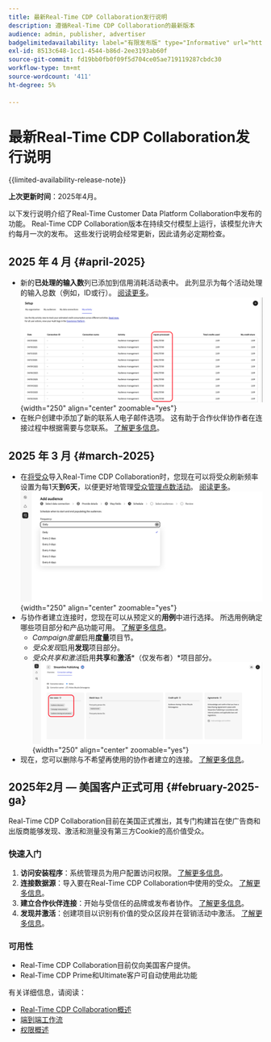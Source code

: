 ```yaml
---
title: 最新Real-Time CDP Collaboration发行说明
description: 遵循Real-Time CDP Collaboration的最新版本
audience: admin, publisher, advertiser
badgelimitedavailability: label="有限发布版" type="Informative" url="https://helpx.adobe.com/cn/legal/product-descriptions/real-time-customer-data-platform-collaboration.html newtab=true"
exl-id: 8513c648-1cc1-4544-b86d-2ee3193ab60f
source-git-commit: fd19bb0fb0f09f5d704ce05ae719119287cbdc30
workflow-type: tm+mt
source-wordcount: '411'
ht-degree: 5%

---
```


# 最新Real-Time CDP Collaboration发行说明

{{limited-availability-release-note}}

**上次更新时间**：2025年4月。

以下发行说明介绍了Real-Time Customer Data Platform Collaboration中发布的功能。 Real-Time CDP Collaboration版本在持续交付模型上运行，该模型允许大约每月一次的发布。 这些发行说明会经常更新，因此请务必定期检查。

## 2025 年 4 月 {#april-2025}

* 新的&#x200B;**已处理的输入数**&#x200B;列已添加到信用消耗活动表中。 此列显示为每个活动处理的输入总数（例如，ID或行）。 [阅读更多](/help/guide/setup/my-activity.md#inputs-processed)。<br> ![输入在“我的活动”视图中突出显示的已处理列。](/help/assets/release-notes/2025/inputs-processed-column.png "输入我的活动视图中突出显示的已处理列。"){width="250" align="center" zoomable="yes"}
* 在帐户创建中添加了新的联系人电子邮件选项。 这有助于合作伙伴协作者在连接过程中根据需要与您联系。 [了解更多信息](../setup/onboard-organization.md)。

## 2025 年 3 月 {#march-2025}

* 在[将受众](/help/guide/setup/onboard-audiences.md)导入Real-Time CDP Collaboration时，您现在可以将受众刷新频率设置为每1天&#x200B;**到6天**，以便更好地管理[受众管理点数活动](/help/guide/setup/my-activity.md#types-of-activities)。 [阅读更多](/help/guide/setup/onboard-audiences.md#schedule)。<br> ![计划屏幕，其中显示更新受众成员资格的不同频率间隔。](/help/assets/setup/add-manage-audiences/Step-Schedule-Set-Frequency.png "计划屏幕，其中显示更新受众成员资格的不同频率间隔。"){width="250" align="center" zoomable="yes"}
* 与协作者建立连接时，您现在可以从预定义的&#x200B;**用例**&#x200B;中进行选择。 所选用例确定哪些项目部分和产品功能可用。 [了解更多信息](/help/guide/collaborate/manage-projects.md#project-use-cases)。
   * *Campaign度量*&#x200B;启用&#x200B;**度量**&#x200B;项目节。
   * *受众发现*&#x200B;启用&#x200B;**发现**&#x200B;项目部分。
   * *受众共享和激活*&#x200B;启用&#x200B;**共享**&#x200B;和&#x200B;**激活***（仅发布者）*&#x200B;项目部分。<br> ![连接视图中突出显示的用例。](/help/assets/release-notes/2025/use-cases.png "连接视图中突出显示的用例。"){width="250" align="center" zoomable="yes"}
* 现在，您可以删除与不希望再使用的协作者建立的连接。 [了解更多信息](/help/guide/connect/establishing-connections.md#delete-connections)。


## 2025年2月 — 美国客户正式可用 {#february-2025-ga}

Real-Time CDP Collaboration目前在美国正式推出，其专门构建旨在使广告商和出版商能够发现、激活和测量没有第三方Cookie的高价值受众。

### 快速入门

1. **访问安装程序**：系统管理员为用户配置访问权限。 [了解更多信息](/help/guide/permissions/manage-user-access.md#RTCDP-collaboration-access)。
2. **连接数据源**：导入要在Real-Time CDP Collaboration中使用的受众。 [了解更多信息](/help/guide/setup/onboard-audiences.md)。
3. **建立合作伙伴连接**：开始与受信任的品牌或发布者协作。 [了解更多信息](/help/guide/connect/establishing-connections.md)。
4. **发现并激活**：创建项目以识别有价值的受众区段并在营销活动中激活。 [了解更多信息](/help/guide/collaborate/manage-projects.md)。

### 可用性

* Real-Time CDP Collaboration目前仅向美国客户提供。
* Real-Time CDP Prime和Ultimate客户可自动使用此功能

有关详细信息，请阅读：

* [Real-Time CDP Collaboration概述](/help/guide/home.md)
* [端到端工作流](/help/guide/end-to-end-workflow.md)
* [权限概述](/help/guide/permissions/overview.md)
